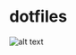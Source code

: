 # dotfiles

![alt text](https://github.com/Selessal/dotfiles/tree/main/wallpaperraw=true "Title")

          
